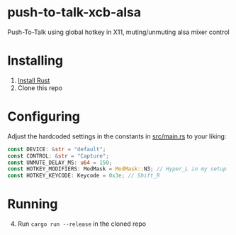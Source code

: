 # push-to-talk-xcb-alsa
Push-To-Talk using global hotkey in X11, muting/unmuting alsa mixer control

# Installing
1. [Install Rust](https://www.rust-lang.org/)
2. Clone this repo

# Configuring
Adjust the hardcoded settings in the constants in [src/main.rs](blob/main/src/main.rs) to your liking:

```rust
const DEVICE: &str = "default";
const CONTROL: &str = "Capture";
const UNMUTE_DELAY_MS: u64 = 150;
const HOTKEY_MODIFIERS: ModMask = ModMask::N3; // Hyper_L in my setup
const HOTKEY_KEYCODE: Keycode = 0x3e; // Shift_R
```

# Running
4. Run `cargo run --release` in the cloned repo
